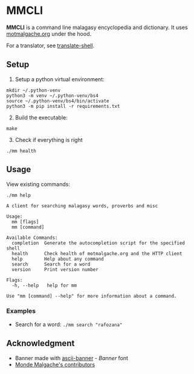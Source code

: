 # MMCLI
**MMCLI** is a command line malagasy encyclopedia and dictionary. It uses [motmalgache.org][1] under the hood.

For a translator, see [translate-shell](https://github.com/soimort/translate-shell).

## Setup
1. Setup a python virtual environment:
```
mkdir ~/.python-venv
python3 -m venv ~/.python-venv/bs4
source ~/.python-venv/bs4/bin/activate
python3 -m pip install -r requirements.txt
```

2. Build the executable:

```
make
```

3. Check if everything is right

```
./mm health
```

## Usage

View existing commands:

    ./mm help

```
A client for searching malagasy words, proverbs and misc

Usage:
  mm [flags]
  mm [command]

Available Commands:
  completion  Generate the autocompletion script for the specified shell
  health      Check health of motmalgache.org and the HTTP client
  help        Help about any command
  search      Search for a word
  version     Print version number

Flags:
  -h, --help   help for mm

Use "mm [command] --help" for more information about a command.
```

### Examples

- Search for a word: `./mm search "rafozana"`

## Acknowledgment
- Banner made with [ascii-banner](https://manytools.org/hacker-tools/ascii-banner/) - *Banner* font
- [Monde Malgache's contributors](https://motmalgache.org/bins/contributors)

[1]: https://motmalgache.org/bins/homePage
